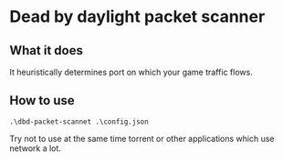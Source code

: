 # Dead by daylight packet scanner

## What it does
It heuristically determines port on which your game traffic flows.

## How to use
```
.\dbd-packet-scannet .\config.json
```

Try not to use at the same time torrent or other applications which use network a lot.
